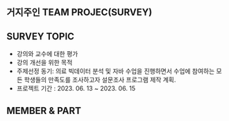 ## 거지주인 TEAM PROJEC(SURVEY)
## SURVEY TOPIC
- 강의와 교수에 대한 평가
- 강의 개선을 위한 목적
- 주제선정 동기: 
           의료 빅데이터 분석 및 자바 수업을 진행하면서 수업에 참여하는 모든 학생들의 만족도를 조사하고자 설문조사 프로그램 제작 계획.
- 프로젝트 기간 : 2023. 06. 13 ~ 2023. 06. 15
## MEMBER & PART
